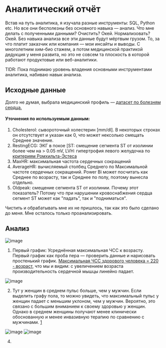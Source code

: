 # Аналитический отчёт 

Встав на путь аналитика, я изучала разные инструменты: SQL, Python etc. Но все они бесполезны без основного навыка — анализ. Что мне делать с полученными данными? Очистить? Окей. Нормализовать? Окей.  Без навыка анализа все эти данные будут мёртвым грузом. То, за что платит заказчик или компания — мои инсайты и выводы. С многолетним хим-био стажем, а потом медицинской практикой дедукция у меня развита, но это не совсем та плоскость в которой работают продуктовые или веб-аналитики. 

TlDR: Пока поднимаю уровень владения основными инструментами аналитика, набиваю навык анализа.

## Исходные данные

Долго не думая, выбрала медицинский профиль — [датасет по болезням сердца.](https://www.kaggle.com/datasets/fedesoriano/heart-failure-prediction/data)

#### Уточнения по используемым данным:
1. Cholesterol: сывороточный холестерин [mm/dl]. В некоторых строках он отсутствует и указан как 0, что может нексолько смещать Среднее значение. 
2. RestingECG: ЭКГ в покое [ST: смещение сегмента ST от изолинии более чем на > 0.05 mV, LVH: гипертрофия левого желудочка по [критериям Ромхильта-Эстеса](https://www.merckmanuals.com/medical-calculators/RomhiltEstes.htm)
3. MaxHR: максимальная частота сердечных сокращений 
4. AverageHR: вычисляемый столбец Среднего по Максимальной частоте сердечных сокращений. Power Bi может посчитать как Среднее по возрасту, так и Среднее по полу, поэтому вынесла отдельно.
5. Oldpeak: смещение сегмента ST от изолинии. Почему этот показатель? Потому что при нарушении кровоснабжения сердца сегмент ST  может как "падать", так и "подниматься". 

Чистить и обрабатывать мне их не пришлось, так как это было сделано до меня. Мне осталось только проанализировать.

## Анализ
 
![image](https://github.com/Exelma/Analytics/assets/100796725/9a49013a-252e-4a0b-b447-1ab60f078443)
1. Первый график: Усреднённая максимальная ЧСС к возрасту. Первый график как проба пера — проверить данные и нарисовать простенький график. 
[Максимальная ЧСС здорового человека = 220 - возраст](http://frs24.ru/st/raschet-maksimalnyj-puls/), что мы и видим: с увеличением возраста производительность сердечной мышцы линейно падает.

![image](https://github.com/Exelma/Analytics/assets/100796725/040319e8-9310-4de6-a054-5969bf7ed15e)

2. Тут у женщин в среднем пульс больше, чем у мужчин. Если выделить графу пола, то можно увидеть, что максимальный пульс у женщин падает с меньшим уклоном, чем у мужчин. Вероятно, это связано с большим вниманием к своему здоровью у женщин. Однако в среднем женщины получают менее клинически обоснованную и менее инвазивную терапию по сравнению с мужчинами.
[1](https://scholar.google.com/scholar_lookup?journal=Eur+Heart+J&title=Sex+and+gender+differences+in+symptoms+of+myocardial+ischaemia&author=V+Regitz-Zagrosek&volume=32&publication_year=2011&pages=3064-3066&pmid=21920971&)

![image](https://github.com/Exelma/Analytics/assets/100796725/996fbe50-ddf1-4570-ac7f-2d1dd4f1eef7)
![image](https://github.com/Exelma/Analytics/assets/100796725/91f6748a-4c40-414e-81fc-92374c9c2c31)



4.


